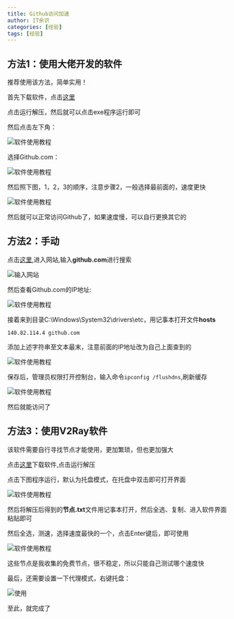```yaml
---
title: Github访问加速
author: IT余识
categories: [经验]
tags: [经验]
---
```


## 方法1：使用大佬开发的软件

推荐使用该方法，简单实用！

首先下载软件，点击[这里](https://www.aliyundrive.com/s/mWZpdPT3vw8)

点击运行解压，然后就可以点击exe程序运行即可

然后点击左下角：

![软件使用教程](/assets/img/Github/1.png)

选择Github.com：

![软件使用教程](/assets/img/Github/2.png)

然后照下图，1，2，3的顺序，注意步骤2，一般选择最前面的，速度更快

![软件使用教程](/assets/img/Github/3.png)

然后就可以正常访问Github了，如果速度慢，可以自行更换其它的

## 方法2：手动

点击[这里](https://www.ipaddress.com/),进入网站,输入**github.com**进行搜索

![输入网站](/assets/img/Github/10.png)


然后查看Github.com的IP地址:

![软件使用教程](/assets/img/Github/4.png)

接着来到目录C:\Windows\System32\drivers\etc，用记事本打开文件**hosts**

```
140.82.114.4 github.com
```

添加上述字符串至文本最末，注意前面的IP地址改为自己上面查到的

![软件使用教程](/assets/img/Github/5.png)

保存后，管理员权限打开控制台，输入命令`ipconfig /flushdns`,刷新缓存

![软件使用教程](/assets/img/Github/6.png)

然后就能访问了

## 方法3：使用V2Ray软件

该软件需要自行寻找节点才能使用，更加繁琐，但也更加强大

点击[这里](https://www.aliyundrive.com/s/i2hR6kR9CWX)下载软件,点击运行解压


点击下图程序运行，默认为托盘模式，在托盘中双击即可打开界面

![软件使用教程](/assets/img/Github/7.png)


然后将解压后得到的**节点.txt**文件用记事本打开，然后全选、复制、进入软件界面粘贴即可

然后全选，测速，选择速度最快的一个，点击Enter键后，即可使用

![软件使用教程](/assets/img/Github/8.png)

这些节点是我收集的免费节点，很不稳定，所以只能自己测试哪个速度快

最后，还需要设置一下代理模式，右键托盘：

![使用](/assets/img/Github/9.png)

至此，就完成了

